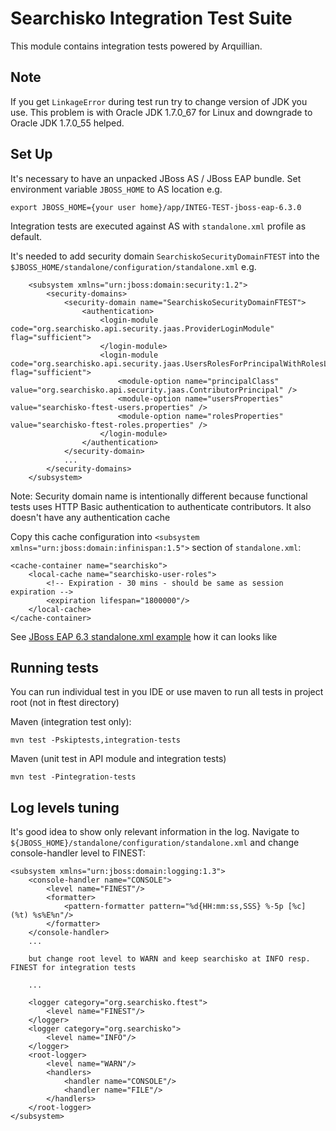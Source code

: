 Searchisko Integration Test Suite
=================================

This module contains integration tests powered by Arquillian.

Note
----

If you get `LinkageError` during test run try to change version of JDK you use. This problem is with Oracle JDK 1.7.0_67 for Linux and downgrade to Oracle JDK 1.7.0_55 helped.


Set Up
------

It's necessary to have an unpacked JBoss AS / JBoss EAP bundle.
Set environment variable `JBOSS_HOME` to AS location e.g.

	export JBOSS_HOME={your user home}/app/INTEG-TEST-jboss-eap-6.3.0

Integration tests are executed against AS with `standalone.xml` profile as default.

It's needed to add security domain `SearchiskoSecurityDomainFTEST` into the `$JBOSS_HOME/standalone/configuration/standalone.xml` e.g.

		<subsystem xmlns="urn:jboss:domain:security:1.2">
            <security-domains>
				<security-domain name="SearchiskoSecurityDomainFTEST">
					<authentication>
						<login-module code="org.searchisko.api.security.jaas.ProviderLoginModule" flag="sufficient">
						</login-module>
						<login-module code="org.searchisko.api.security.jaas.UsersRolesForPrincipalWithRolesLoginModule" flag="sufficient">
							<module-option name="principalClass" value="org.searchisko.api.security.jaas.ContributorPrincipal" />
							<module-option name="usersProperties" value="searchisko-ftest-users.properties" /> 
							<module-option name="rolesProperties" value="searchisko-ftest-roles.properties" />
						</login-module>
					</authentication>
				</security-domain>
                ...
            </security-domains>
        </subsystem>

Note: Security domain name is intentionally different because functional tests uses HTTP Basic authentication to authenticate contributors.
It also doesn't have any authentication cache

Copy this cache configuration into `<subsystem xmlns="urn:jboss:domain:infinispan:1.5">` section of `standalone.xml`:

	<cache-container name="searchisko">
		<local-cache name="searchisko-user-roles">
			<!-- Expiration - 30 mins - should be same as session expiration -->
			<expiration lifespan="1800000"/>
		</local-cache>
	</cache-container>

See [JBoss EAP 6.3 standalone.xml example](src/conf/jboss-eap-6.3-standalone.xml) how it can looks like


Running tests
-------------

You can run individual test in you IDE or use maven to run all tests in project root (not in ftest directory)

Maven (integration test only):

	mvn test -Pskiptests,integration-tests


Maven (unit test in API module and integration tests)

	mvn test -Pintegration-tests


Log levels tuning
-----------------

It's good idea to show only relevant information in the log.
Navigate to `${JBOSS_HOME}/standalone/configuration/standalone.xml` and change console-handler level to FINEST:

    <subsystem xmlns="urn:jboss:domain:logging:1.3">
		<console-handler name="CONSOLE">
			<level name="FINEST"/>
			<formatter>
				<pattern-formatter pattern="%d{HH:mm:ss,SSS} %-5p [%c] (%t) %s%E%n"/>
			</formatter>
		</console-handler>
		...

		but change root level to WARN and keep searchisko at INFO resp. FINEST for integration tests

		...

		<logger category="org.searchisko.ftest">
			<level name="FINEST"/>
		</logger>
		<logger category="org.searchisko">
			<level name="INFO"/>
		</logger>
		<root-logger>
			<level name="WARN"/>
			<handlers>
				<handler name="CONSOLE"/>
				<handler name="FILE"/>
			</handlers>
		</root-logger>
	</subsystem>

